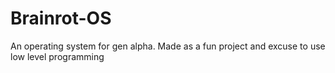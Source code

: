 # Brainrot-OS
An operating system for gen alpha. Made as a fun project and excuse to use low level programming
